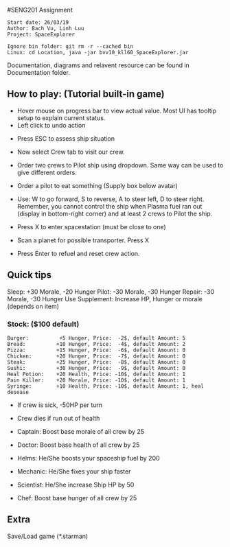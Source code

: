 #SENG201 Assignment

	Start date: 26/03/19
	Author: Bach Vu, Linh Luu
	Project: SpaceExplorer

	Ignore bin folder: git rm -r --cached bin
	Linux: cd Location, java -jar bvv10_kll60_SpaceExplorer.jar

Documentation, diagrams and relavent resource can be found in Documentation folder.

## How to play: (Tutorial built-in game)
* Hover mouse on progress bar to view actual value. Most UI has tooltip setup to explain current status.
* Left click to undo action

- Press ESC to assess ship situation
- Now select Crew tab to visit our crew.
- Order two crews to Pilot ship using dropdown. Same way can be used to give different orders.
- Order a pilot to eat something (Supply box below avatar)

- Use: W to go forward, S to reverse, A to steer left, D to steer right. 
Remember, you cannot control the ship when Plasma fuel ran out (display in bottom-right corner) and at least 2 crews to Pilot the ship.

- Press X to enter spacestation (must be close to one)
- Scan a planet for possible transporter. Press X
- Press Enter to refuel and reset crew action.

## Quick tips
Sleep: +30 Morale, -20 Hunger
Pilot: -30 Morale, -30 Hunger
Repair: -30 Morale, -30 Hunger
Use Supplement: Increase HP, Hunger or morale (depends on item)

### Stock: ($100 default)
	Burger: 		 +5 Hunger, Price:  -2$, default Amount: 5
	Bread: 			+10 Hunger, Price:  -4$, default Amount: 2
	Pizza: 			+15 Hunger, Price:  -6$, default Amount: 0
	Chicken: 		+20 Hunger, Price:  -7$, default Amount: 0
	Steak: 			+25 Hunger, Price:  -8$, default Amount: 0
	Sushi: 			+30 Hunger, Price:  -9$, default Amount: 0
	Heal Potion: 	+20 Health, Price: -10$, default Amount: 1
	Pain Killer: 	+20 Morale, Price: -10$, default Amount: 1
	Syringe: 		+10 Health, Price: -10$, default Amount: 1, heal desease
	
- If crew is sick, -50HP per turn
- Crew dies if run out of health

- Captain: Boost base morale of all crew by 25
- Doctor: Boost base health of all crew by 25
- Helms: He/She boosts your spaceship fuel by 200
- Mechanic: He/She fixes your ship faster
- Scientist: He/She increase Ship HP by 50
- Chef: Boost base hunger of all crew by 25

## Extra
Save/Load game (*.starman)
